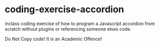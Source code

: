 # coding-exercise-accordion

inclass coding exercise of how to program a Javascript accordion from scratch without plugins or referencing someone elses code. 

Do Not Copy code! It is an Academic Offence!
